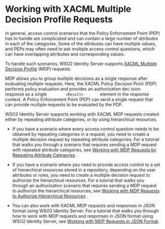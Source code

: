 # Working with XACML Multiple Decision Profile Requests

In general, access control scenarios that the Policy Enforcement Point
(PEP) has to handle are complicated and can contain a large number of
attributes in each of the categories. Some of the attributes can have
multiple values, and PEPs may often need to ask multiple access control
questions, which can have overlapping attributes and corresponding
values.

To handle such scenarios, WSO2 Identity Server supports [XACML Multiple
Decision
Profile](../../get-started/access-control-and-entitlement-management#mdp)
(MDP) requests.

MDP allows you to group multiple decisions as a single response after
evaluating multiple requests. Here, the XACML Policy Decision Point
(PDP) performs policy evaluation and provides an authorization dec ision
response as a single `         <Result>        ` element in the response
context. A Policy Enforcement Point (PEP) can send a single request that
can provide multiple requests to be evaluated by the PDP.

WSO2 Identity Server supports working with XACML MDP requests created
either by repeating attribute categories, or by using hierarchical
resources.

-   If you have a scenario where every access control question needs to
    be obtained by repeating categories in a request, you need to create
    a multiple decision request by repeating attribute categories. For a
    tutorial that walks you through a scenario that requires sending a
    MDP request with repeated attribute categories, see [Working with
    MDP Requests by Repeating Attribute
    Categories](../../learn/working-with-mdp-requests-by-repeating-attribute-categories)
    .
-   If you have a scenario where you need to provide access control to a
    set of hierarchical resources stored in a repository, depending on
    the user attributes or roles, you need to create a multiple decision
    request to authorize the hierarchical resources. For a tutorial that
    walks you through an authorization scenario that requires sending a
    MDP request to authorize the hierarchical resources, see [Working
    with MDP Requests to Authorize Hierarchical
    Resources](../../learn/working-with-mdp-requests-to-authorize-hierarchical-resources)
    .

-   You can also work with XACML MDP requests and responses in JSON format
    using WSO2 Identity Server. For a tutorial that walks you through how to
    work with MDP requests and responses in JSON format using WSO2 Identity
    Server, see [Working with MDP Requests in JSON
    Format](../../learn/working-with-mdp-requests-in-json-format).
